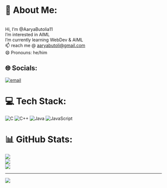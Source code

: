 # 💫 About Me:
<br>Hi, I’m @AaryaButolia11<br>I’m interested in AIML<br>I’m currently learning WebDev & AIML<br>📫 reach me @ aaryabutoli@gmail.com<br>😄 Pronouns: he/him<br>


## 🌐 Socials:
[![email](https://img.shields.io/badge/Email-D14836?logo=gmail&logoColor=white)](mailto:aaryabutolia@gmail.com) 

# 💻 Tech Stack:
![C](https://img.shields.io/badge/c-%2300599C.svg?style=for-the-badge&logo=c&logoColor=white) ![C++](https://img.shields.io/badge/c++-%2300599C.svg?style=for-the-badge&logo=c%2B%2B&logoColor=white) ![Java](https://img.shields.io/badge/java-%23ED8B00.svg?style=for-the-badge&logo=openjdk&logoColor=white) ![JavaScript](https://img.shields.io/badge/javascript-%23323330.svg?style=for-the-badge&logo=javascript&logoColor=%23F7DF1E)
# 📊 GitHub Stats:
![](https://github-readme-stats.vercel.app/api?username=AaryaButolia11&theme=dark&hide_border=false&include_all_commits=false&count_private=false)<br/>
![](https://nirzak-streak-stats.vercel.app/?user=AaryaButolia11&theme=dark&hide_border=false)<br/>
![](https://github-readme-stats.vercel.app/api/top-langs/?username=AaryaButolia11&theme=dark&hide_border=false&include_all_commits=false&count_private=false&layout=compact)

---
[![](https://visitcount.itsvg.in/api?id=AaryaButolia11&icon=1&color=0)](https://visitcount.itsvg.in)

<!-- Proudly created with GPRM ( https://gprm.itsvg.in ) -->
